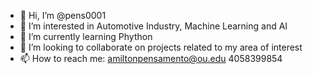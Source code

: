 - 👋 Hi, I’m @pens0001
- 👀 I’m interested in Automotive Industry, Machine Learning and AI
- 🌱 I’m currently learning Phython
- 💞️ I’m looking to collaborate on projects related to my area of interest
- 📫 How to reach me: amiltonpensamento@ou.edu 4058399854

<!---
pens0001/pens0001 is a ✨ special ✨ repository because its `README.md` (this file) appears on your GitHub profile.
You can click the Preview link to take a look at your changes.
--->
